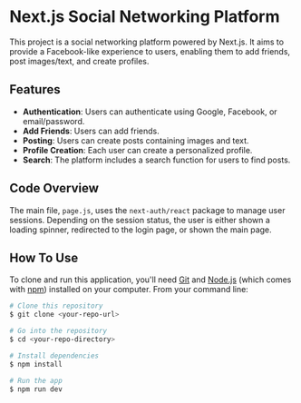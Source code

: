 # Next.js Social Networking Platform

This project is a social networking platform powered by Next.js. It aims to provide a Facebook-like experience to users, enabling them to add friends, post images/text, and create profiles. 

## Features

- **Authentication**: Users can authenticate using Google, Facebook, or email/password.
- **Add Friends**: Users can add friends.
- **Posting**: Users can create posts containing images and text.
- **Profile Creation**: Each user can create a personalized profile.
- **Search**: The platform includes a search function for users to find posts.

## Code Overview

The main file, `page.js`, uses the `next-auth/react` package to manage user sessions. Depending on the session status, the user is either shown a loading spinner, redirected to the login page, or shown the main page.

## How To Use

To clone and run this application, you'll need [Git](https://git-scm.com) and [Node.js](https://nodejs.org/en/download/) (which comes with [npm](http://npmjs.com)) installed on your computer. From your command line:

```bash
# Clone this repository
$ git clone <your-repo-url>

# Go into the repository
$ cd <your-repo-directory>

# Install dependencies
$ npm install

# Run the app
$ npm run dev
